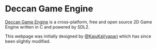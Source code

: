 # Deccan Game Engine
[Deccan Game Engine](https://github.com/iddev5/DeccanEngine) is a cross-platform, free and open source 2D Game Engine written in C and powered by SDL2.

This webpage was initially designed by [@KajuKaVyapari](https://github.com/KajuKaVyapari) which has since been slightly modified.
